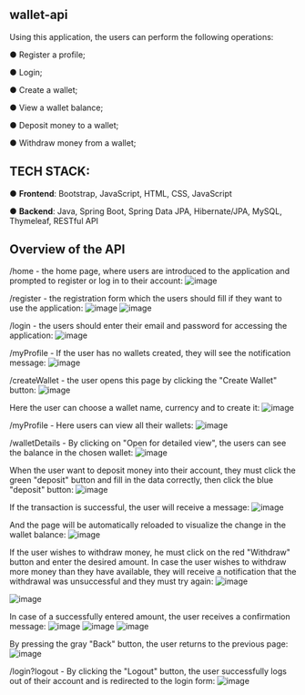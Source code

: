 ## wallet-api
Using this application, the users can perform the following operations: 

● Register a profile;

● Login;

● Create a wallet;

● View a wallet balance;

● Deposit money to a wallet;

● Withdraw money from a wallet;

## TECH STACK:

● **Frontend**: Bootstrap, JavaScript, HTML, CSS, JavaScript

● **Backend**: Java, Spring Boot, Spring Data JPA, Hibernate/JPA, MySQL, Thymeleaf, RESTful API

## Overview of the API

/home - the home page, where users are introduced to the application and prompted to register or log in to their account:
![image](https://github.com/user-attachments/assets/7884c997-afd5-42cf-93d2-3ba57d1de534)

/register - the registration form which the users should fill if they want to use the application:
![image](https://github.com/user-attachments/assets/077d5c30-e8aa-4537-ae83-d1a979c07cd9)
![image](https://github.com/user-attachments/assets/5978c0ec-2c4e-43f5-88c5-3132c3c2d9c8)

/login - the users should enter their email and password for accessing the application:
![image](https://github.com/user-attachments/assets/8f105d57-aac4-4df7-83c0-b710695fcca5)

/myProfile - If the user has no wallets created, they will see the notification message:
![image](https://github.com/user-attachments/assets/66f89658-281a-4dd5-9390-62ef630f35ba)

/createWallet - the user opens this page by clicking the "Create Wallet" button:
![image](https://github.com/user-attachments/assets/575f7bf0-be4f-4505-98cf-08ad4ea09bae)

Here the user can choose a wallet name, currency and to create it:
![image](https://github.com/user-attachments/assets/57affa4a-979f-418b-b45b-ec3efa6f866f)

/myProfile - Here users can view all their wallets:
![image](https://github.com/user-attachments/assets/1d258692-0900-428d-a907-c15860e7253a)

/walletDetails - By clicking on "Open for detailed view", the users can see the balance in the chosen wallet:
![image](https://github.com/user-attachments/assets/ea2a0df9-a301-40ed-a745-2b2d7e872216)

When the user want to deposit money into their account, they must click the green "deposit" button and fill in the data correctly, then click the blue "deposit" button:
![image](https://github.com/user-attachments/assets/d9d4e211-ba9d-4767-8211-89a33d14065a)

If the transaction is successful, the user will receive a message:
![image](https://github.com/user-attachments/assets/36e205e5-960a-432b-b79f-97673c890694)

And the page will be automatically reloaded to visualize the change in the wallet balance:
![image](https://github.com/user-attachments/assets/6e624bdd-1650-4007-b17f-0a64c034e48d)

If the user wishes to withdraw money, he must click on the red "Withdraw" button and enter the desired amount. In case the user wishes to withdraw more money than they have available, they will receive a notification that the withdrawal was unsuccessful and they must try again:
![image](https://github.com/user-attachments/assets/60765652-784a-4cae-ab25-50c4df751f46)

![image](https://github.com/user-attachments/assets/4ff3b493-aaef-4bb9-946f-45796468b72e)


In case of a successfully entered amount, the user receives a confirmation message:
![image](https://github.com/user-attachments/assets/ee9d411a-ebd1-4c76-9186-5d53341c10e3)
![image](https://github.com/user-attachments/assets/328ff49e-721d-4c53-8b0e-292fc4c2f5bc)
![image](https://github.com/user-attachments/assets/cde21129-2358-47be-b05a-1908a5b9b153)

By pressing the gray "Back" button, the user returns to the previous page:
![image](https://github.com/user-attachments/assets/ebfe3aa8-6e97-43e0-b329-ce9e4a9780c0)

/login?logout - By clicking the "Logout" button, the user successfully logs out of their account and is redirected to the login form:
![image](https://github.com/user-attachments/assets/c15a6386-3f09-49da-9db2-45b905de645e)









